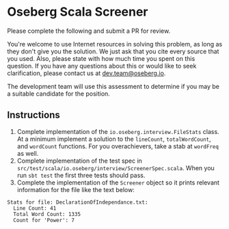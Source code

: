 # Oseberg Scala Screener

Please complete the following and submit a PR for review.

You're welcome to use Internet resources in solving this problem, as long as they don't give you the solution. We just ask that you cite every source that you used. Also, please state with how much time you spent on this question. If you have any questions about this or would like to seek clarification, please contact us at dev.team@oseberg.io.

The development team will use this assessment to determine if you may be a suitable candidate for the position.

## Instructions

1. Complete implementation of the `io.oseberg.interview.FileStats` class.  At a minimum implement a solution to the `lineCount`, `totalWordCount`, and `wordCount` functions.  For you overachievers, take a stab at `wordFreq` as well.
2. Complete implementation of the test spec in `src/test/scala/io.oseberg/interview/ScreenerSpec.scala`.  When you run `sbt test` the first three tests should pass.
3. Complete the implementation of the `Screener` object so it prints relevant information for the file like the text below:

```
Stats for file: DeclarationOfIndependance.txt:
  Line Count: 41
  Total Word Count: 1335
  Count for 'Power': 7
```
